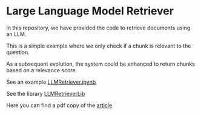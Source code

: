 # Large Language Model Retriever
In this repository, we have provided the code to retrieve documents using an LLM.

This is a simple example where we only check if a chunk is relevant to the question.

As a subsequent evolution, the system could be enhanced to return chunks based on a relevance score.

See an example  [LLMRetriever.ipynb](LLMRetriever.ipynb)

See the library [LLMRetrieverLib](LLMRetrieverLib/)

Here you can find a pdf copy of the [article](docs/WEB_How_and_Why_to_UseLLMs_for_Chunk_Based_Information_Retrieval_Carlo_Peron_Oct_2024_TowardsDataScience.pdf)